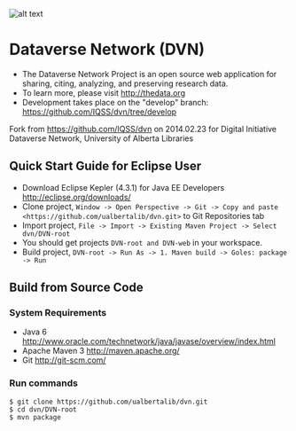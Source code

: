 ![alt text](http://www.toolkit.ualberta.ca/Toolkit%20Downloads/~/media/identity/Toolkit/Logos/UA/UA-COLOUR-180px.png "University of Alberta")

# Dataverse Network (DVN)

* The Dataverse Network Project is an open source web application for sharing, citing, analyzing, and preserving research data.
* To learn more, please visit <http://thedata.org> 
* Development takes place on the "develop" branch: <https://github.com/IQSS/dvn/tree/develop> 

Fork from <https://github.com/IQSS/dvn> on 2014.02.23 for Digital Initiative Dataverse Network, University of Alberta Libraries

## Quick Start Guide for Eclipse User

* Download Eclipse Kepler (4.3.1) for Java EE Developers <http://eclipse.org/downloads/>
* Clone project, ```Window -> Open Perspective -> Git -> Copy and paste <https://github.com/ualbertalib/dvn.git>``` to Git Repositories tab 
* Import project, ```File -> Import -> Existing Maven Project -> Select dvn/DVN-root```
* You should get projects ```DVN-root and DVN-web``` in your workspace.
* Build project, ```DVN-root -> Run As -> 1. Maven build -> Goles: package -> Run```


## Build from Source Code

### System Requirements

* Java 6 <http://www.oracle.com/technetwork/java/javase/overview/index.html>
* Apache Maven 3 <http://maven.apache.org/>
* Git <http://git-scm.com/>

### Run commands

```shell
$ git clone https://github.com/ualbertalib/dvn.git
$ cd dvn/DVN-root
$ mvn package
```


